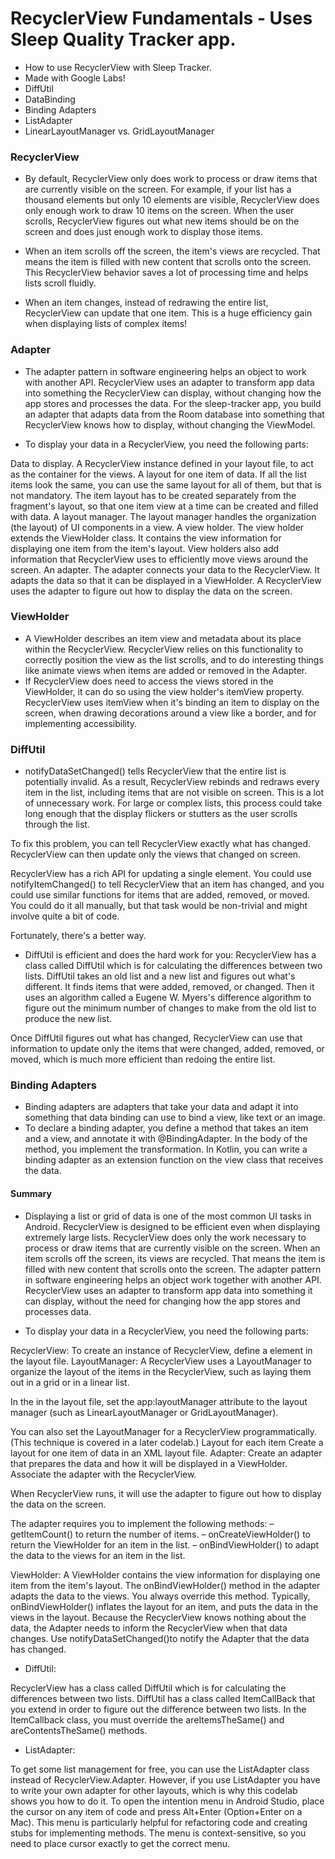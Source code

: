 # RecyclerView Fundamentals - Uses Sleep Quality Tracker app.
- How to use RecyclerView with Sleep Tracker.
- Made with Google Labs!
- DiffUtil
- DataBinding
- Binding Adapters
- ListAdapter
- LinearLayoutManager vs. GridLayoutManager

### RecyclerView
- By default, RecyclerView only does work to process or draw items that are currently visible on the screen. For example, if your list has a thousand elements but only 10 elements are visible, RecyclerView does only enough work to draw 10 items on the screen. When the user scrolls, RecyclerView figures out what new items should be on the screen and does just enough work to display those items.

- When an item scrolls off the screen, the item's views are recycled. That means the item is filled with new content that scrolls onto the screen. This RecyclerView behavior saves a lot of processing time and helps lists scroll fluidly.

- When an item changes, instead of redrawing the entire list, RecyclerView can update that one item. This is a huge efficiency gain when displaying lists of complex items!

### Adapter
- The adapter pattern in software engineering helps an object to work with another API. RecyclerView uses an adapter to transform app data into something the RecyclerView can display, without changing how the app stores and processes the data. For the sleep-tracker app, you build an adapter that adapts data from the Room database into something that RecyclerView knows how to display, without changing the ViewModel.

- To display your data in a RecyclerView, you need the following parts:

Data to display.
A RecyclerView instance defined in your layout file, to act as the container for the views.
A layout for one item of data.
If all the list items look the same, you can use the same layout for all of them, but that is not mandatory. The item layout has to be created separately from the fragment's layout, so that one item view at a time can be created and filled with data.
A layout manager.
The layout manager handles the organization (the layout) of UI components in a view.
A view holder.
The view holder extends the ViewHolder class. It contains the view information for displaying one item from the item's layout. View holders also add information that RecyclerView uses to efficiently move views around the screen.
An adapter.
The adapter connects your data to the RecyclerView. It adapts the data so that it can be displayed in a ViewHolder. A RecyclerView uses the adapter to figure out how to display the data on the screen.

### ViewHolder
- A ViewHolder describes an item view and metadata about its place within the RecyclerView. RecyclerView relies on this functionality to correctly position the view as the list scrolls, and to do interesting things like animate views when items are added or removed in the Adapter.
- If RecyclerView does need to access the views stored in the ViewHolder, it can do so using the view holder's itemView property. RecyclerView uses itemView when it's binding an item to display on the screen, when drawing decorations around a view like a border, and for implementing accessibility.

### DiffUtil
-  notifyDataSetChanged() tells RecyclerView that the entire list is potentially invalid. As a result, RecyclerView rebinds and redraws every item in the list, including items that are not visible on screen. This is a lot of unnecessary work. For large or complex lists, this process could take long enough that the display flickers or stutters as the user scrolls through the list.

To fix this problem, you can tell RecyclerView exactly what has changed. RecyclerView can then update only the views that changed on screen.

RecyclerView has a rich API for updating a single element. You could use notifyItemChanged() to tell RecyclerView that an item has changed, and you could use similar functions for items that are added, removed, or moved. You could do it all manually, but that task would be non-trivial and might involve quite a bit of code.

Fortunately, there's a better way.

- DiffUtil is efficient and does the hard work for you:
RecyclerView has a class called DiffUtil which is for calculating the differences between two lists. DiffUtil takes an old list and a new list and figures out what's different. It finds items that were added, removed, or changed. Then it uses an algorithm called a Eugene W. Myers's difference algorithm to figure out the minimum number of changes to make from the old list to produce the new list.

Once DiffUtil figures out what has changed, RecyclerView can use that information to update only the items that were changed, added, removed, or moved, which is much more efficient than redoing the entire list.

### Binding Adapters
- Binding adapters are adapters that take your data and adapt it into something that data binding can use to bind a view, like text or an image.
- To declare a binding adapter, you define a method that takes an item and a view, and annotate it with @BindingAdapter. In the body of the method, you implement the transformation. In Kotlin, you can write a binding adapter as an extension function on the view class that receives the data.

#### Summary
- Displaying a list or grid of data is one of the most common UI tasks in Android. RecyclerView is designed to be efficient even when displaying extremely large lists.
RecyclerView does only the work necessary to process or draw items that are currently visible on the screen.
When an item scrolls off the screen, its views are recycled. That means the item is filled with new content that scrolls onto the screen.
The adapter pattern in software engineering helps an object work together with another API. RecyclerView uses an adapter to transform app data into something it can display, without the need for changing how the app stores and processes data.

- To display your data in a RecyclerView, you need the following parts:

RecyclerView:
To create an instance of RecyclerView, define a <RecyclerView> element in the layout file.
LayoutManager:
A RecyclerView uses a LayoutManager to organize the layout of the items in the RecyclerView, such as laying them out in a grid or in a linear list.

In the <RecyclerView> in the layout file, set the app:layoutManager attribute to the layout manager (such as LinearLayoutManager or GridLayoutManager).

You can also set the LayoutManager for a RecyclerView programmatically. (This technique is covered in a later codelab.)
Layout for each item
Create a layout for one item of data in an XML layout file.
Adapter:
Create an adapter that prepares the data and how it will be displayed in a ViewHolder. Associate the adapter with the RecyclerView.

When RecyclerView runs, it will use the adapter to figure out how to display the data on the screen.

The adapter requires you to implement the following methods:
– getItemCount() to return the number of items.
– onCreateViewHolder() to return the ViewHolder for an item in the list.
– onBindViewHolder() to adapt the data to the views for an item in the list.

ViewHolder:
A ViewHolder contains the view information for displaying one item from the item's layout.
The onBindViewHolder() method in the adapter adapts the data to the views. You always override this method. Typically, onBindViewHolder() inflates the layout for an item, and puts the data in the views in the layout.
Because the RecyclerView knows nothing about the data, the Adapter needs to inform the RecyclerView when that data changes. Use notifyDataSetChanged()to notify the Adapter that the data has changed.

- DiffUtil:

RecyclerView has a class called DiffUtil which is for calculating the differences between two lists.
DiffUtil has a class called ItemCallBack that you extend in order to figure out the difference between two lists.
In the ItemCallback class, you must override the areItemsTheSame() and areContentsTheSame() methods.

- ListAdapter:

To get some list management for free, you can use the ListAdapter class instead of RecyclerView.Adapter. However, if you use ListAdapter you have to write your own adapter for other layouts, which is why this codelab shows you how to do it.
To open the intention menu in Android Studio, place the cursor on any item of code and press Alt+Enter (Option+Enter on a Mac). This menu is particularly helpful for refactoring code and creating stubs for implementing methods. The menu is context-sensitive, so you need to place cursor exactly to get the correct menu.